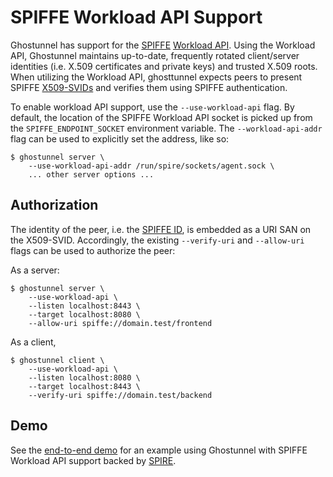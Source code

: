 SPIFFE Workload API Support
===================

Ghostunnel has support for the [SPIFFE](https://spiffe.io)
[Workload API](https://github.com/spiffe/spiffe/blob/master/standards/SPIFFE_Workload_API.md).
Using the Workload API, Ghostunnel maintains up-to-date, frequently rotated
client/server identities (i.e. X.509 certificates and private keys) and trusted
X.509 roots. When utilizing the Workload API, ghosttunnel expects peers to
present SPIFFE
[X509-SVIDs](https://github.com/spiffe/spiffe/blob/master/standards/X509-SVID.md)
and verifies them using SPIFFE authentication.

To enable workload API support, use the `--use-workload-api` flag. By default,
the location of the SPIFFE Workload API socket is picked up from the
`SPIFFE_ENDPOINT_SOCKET` environment variable. The `--workload-api-addr` flag
can be used to explicitly set the address, like so:

```
$ ghostunnel server \
    --use-workload-api-addr /run/spire/sockets/agent.sock \
    ... other server options ...
```

Authorization
-------------------

The identity of the peer, i.e. the [SPIFFE ID](https://github.com/spiffe/spiffe/blob/master/standards/SPIFFE-ID.md), is embedded as a URI SAN on the
X509-SVID. Accordingly, the existing `--verify-uri` and `--allow-uri`
flags can be used to authorize the peer:

As a server:

```
$ ghostunnel server \
    --use-workload-api \
    --listen localhost:8443 \
    --target localhost:8080 \
    --allow-uri spiffe://domain.test/frontend
```

As a client, 

```
$ ghostunnel client \
    --use-workload-api \
    --listen localhost:8080 \
    --target localhost:8443 \
    --verify-uri spiffe://domain.test/backend
```

Demo
-------------------

See the [end-to-end demo](spiffe-workload-api-demo/README.md) for an example
using Ghostunnel with SPIFFE Workload API support backed by
[SPIRE](https://spiffe.io/spire/).
